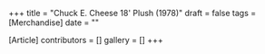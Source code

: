 +++
title = "Chuck E. Cheese 18' Plush (1978)"
draft = false
tags = [Merchandise]
date = ""

[Article]
contributors = []
gallery = []
+++